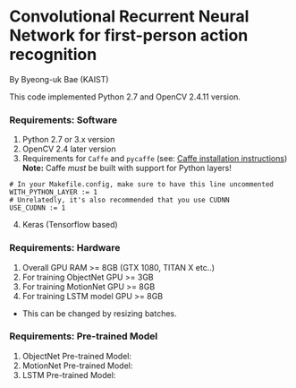 # Convolutional Recurrent Neural Network for first-person action recognition

By Byeong-uk Bae (KAIST)

This code implemented Python 2.7 and OpenCV 2.4.11 version.

### Requirements: Software

1. Python 2.7 or 3.x version
2. OpenCV 2.4 later version
3. Requirements for `Caffe` and `pycaffe` (see: [Caffe installation instructions](http://caffe.berkeleyvision.org/installation.html))
  **Note:** Caffe *must* be built with support for Python layers!

  ```make
  # In your Makefile.config, make sure to have this line uncommented
  WITH_PYTHON_LAYER := 1
  # Unrelatedly, it's also recommended that you use CUDNN
  USE_CUDNN := 1
  ```
  
4. Keras (Tensorflow based)

### Requirements: Hardware

1. Overall GPU RAM >= 8GB (GTX 1080, TITAN X etc..)
2. For training ObjectNet GPU >= 3GB
3. For training MotionNet GPU >= 8GB
4. For training LSTM model GPU >= 8GB


- This can be changed by resizing batches.

### Requirements: Pre-trained Model

1. ObjectNet Pre-trained Model:
2. MotionNet Pre-trained Model:
3. LSTM Pre-trained Model:

